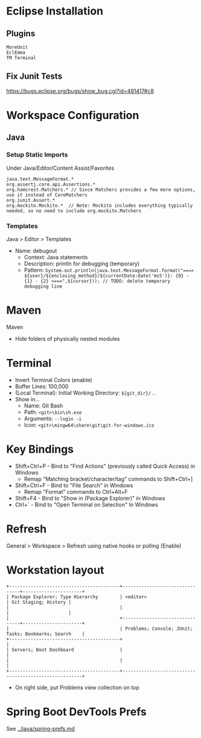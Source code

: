 # Eclipse Installation

## Plugins
    MoreUnit
    EclEmma
    TM Terminal

## Fix Junit Tests
https://bugs.eclipse.org/bugs/show_bug.cgi?id=481417#c8

# Workspace Configuration

## Java

### Setup Static Imports
Under Java/Editor/Content Assist/Favorites
```
java.text.MessageFormat.*
org.assertj.core.api.Assertions.*
org.hamcrest.Matchers.* // Since Matchers provides a few more options, use it instead of CoreMatchers
org.junit.Assert.*
org.mockito.Mockito.*  // Note: Mockito includes everything typically needed, so no need to include org.mockito.Matchers
```
### Templates
Java > Editor > Templates
- Name: debugout
  - Context: Java statements
  - Description: println for debugging (temporary)
  - Pattern: `System.out.println(java.text.MessageFormat.format("===> ${user}/${enclosing_method}/${currentDate:date('msS')}: {0} - {1} - {2} <===",${cursor})); // TODO: delete temporary debugging line`

# Maven
Maven
- Hide folders of physically nested modules

# Terminal
- Invert Terminal Colors (enable)
- Buffer Lines: 100,000
- (Local Terminal): Initial Working Directory: `${git_dir}/..`
- Show in...
  - Name: Git Bash
  - Path: `<git>\bin\sh.exe`
  - Arguments: `--login -i`
  - Icon: `<git>\mingw64\share\git\git-for-windows.ico`

# Key Bindings
* Shift+Ctrl+P - Bind to "Find Actions" (previously called Quick Access) in Windows
  * Remap "Matching bracket/character/tag" commands to Shift+Ctrl+]
* Shift+Ctrl+F - Bind to "File Search" in Windows
  * Remap "Format" commands to Ctrl+Alt+F
* Shift+F4 - Bind to "Show in (Package Explorer)" in Windows
* Ctrl+\` - Bind to "Open Terminal on Selection" In Windows

# Refresh
General > Workspace > Refresh using native hooks or polling (Enable)

# Workstation layout
```
+-----------------------------------------+--------------------------------+----------------------+
| Package Explorer; Type Hierarchy        | <editor>                       | Git Staging; History |
|                                         |                                |                      |
|                                         +--------------------------------+----------------------+
|                                         | Problems; Console; JUnit; Tasks; Bookmarks; Search    |
+-----------------------------------------+                                                       |
| Servers; Boot Dashboard                 |                                                       |
|                                         |                                                       |
+-----------------------------------------+-------------------------------------------------------+
```
* On right side, put Problems view collection on top

# Spring Boot DevTools Prefs

See [../java/spring-prefs.md](../java/spring-prefs.md)
